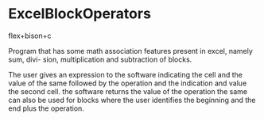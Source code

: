 # ExcelBlockOperators
flex+bison+c

Program that has some math association features present in excel, namely sum, divi- sion, multiplication and subtraction of blocks.

The user gives an expression to the software indicating the cell and the value of the same followed by the operation and the indication and value the second cell. the software returns the value of the operation the same can also be used for blocks where the user identifies the beginning and the end plus the operation.
